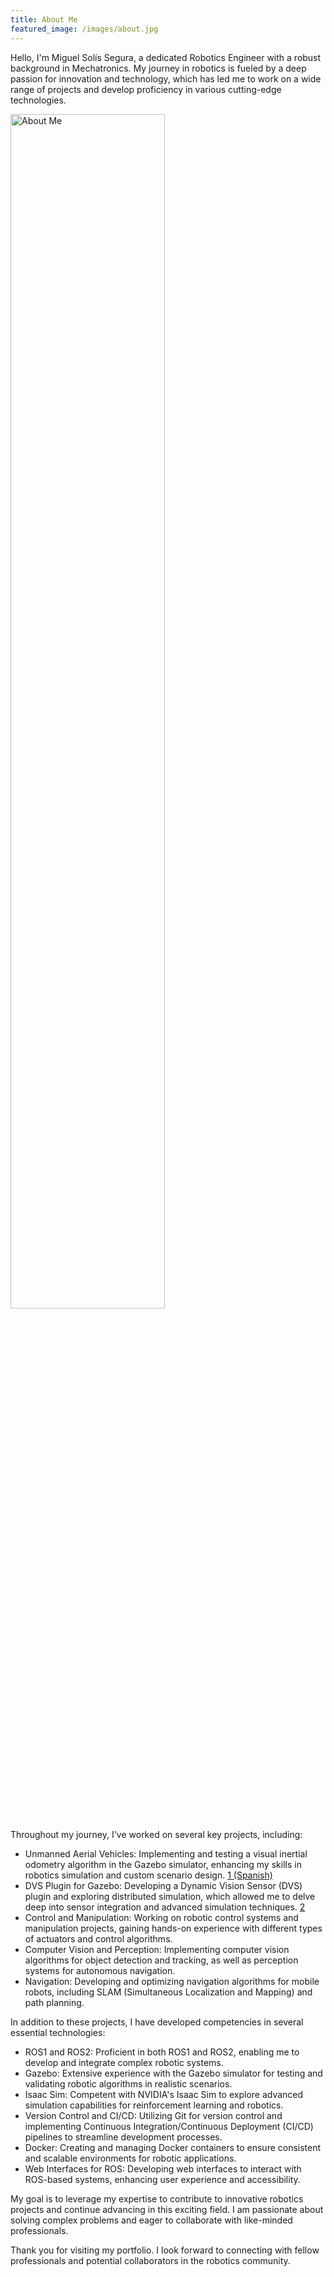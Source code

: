 ```yaml
---
title: About Me
featured_image: /images/about.jpg
---
```


Hello, I'm Miguel Solís Segura, a dedicated Robotics Engineer with a robust background in Mechatronics. My journey in robotics is fueled by a deep passion for innovation and technology, which has led me to work on a wide range of projects and develop proficiency in various cutting-edge technologies.

<img src="/images/about.jpg" alt="About Me" width="70%">

Throughout my journey, I've worked on several key projects, including:

- Unmanned Aerial Vehicles: Implementing and testing a visual inertial odometry algorithm in the Gazebo simulator, enhancing my skills in robotics simulation and custom scenario design. [1 (Spanish)](https://drive.google.com/drive/folders/1Dmei984ACG8LMDWPM2aDeSLuJoGLLWCl?usp=sharing)
- DVS Plugin for Gazebo: Developing a Dynamic Vision Sensor (DVS) plugin and exploring distributed simulation, which allowed me to delve deep into sensor integration and advanced simulation techniques. [2](https://drive.google.com/drive/folders/1P0mIp7zBx-AfaKiSvhH2YbSjNwhjwzEV?usp=sharing)
- Control and Manipulation: Working on robotic control systems and manipulation projects, gaining hands-on experience with different types of actuators and control algorithms.
- Computer Vision and Perception: Implementing computer vision algorithms for object detection and tracking, as well as perception systems for autonomous navigation.
- Navigation: Developing and optimizing navigation algorithms for mobile robots, including SLAM (Simultaneous Localization and Mapping) and path planning.

In addition to these projects, I have developed competencies in several essential technologies:

- ROS1 and ROS2: Proficient in both ROS1 and ROS2, enabling me to develop and integrate complex robotic systems.
- Gazebo: Extensive experience with the Gazebo simulator for testing and validating robotic algorithms in realistic scenarios.
- Isaac Sim: Competent with NVIDIA's Isaac Sim to explore advanced simulation capabilities for reinforcement learning and robotics.
- Version Control and CI/CD: Utilizing Git for version control and implementing Continuous Integration/Continuous Deployment (CI/CD) pipelines to streamline development processes.
- Docker: Creating and managing Docker containers to ensure consistent and scalable environments for robotic applications.
- Web Interfaces for ROS: Developing web interfaces to interact with ROS-based systems, enhancing user experience and accessibility.

My goal is to leverage my expertise to contribute to innovative robotics projects and continue advancing in this exciting field. I am passionate about solving complex problems and eager to collaborate with like-minded professionals.

Thank you for visiting my portfolio. I look forward to connecting with fellow professionals and potential collaborators in the robotics community.